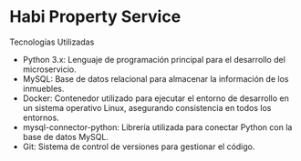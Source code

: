 # Habi Property Service

Tecnologías Utilizadas

- Python 3.x: Lenguaje de programación principal para el desarrollo del microservicio.
- MySQL: Base de datos relacional para almacenar la información de los inmuebles.
- Docker: Contenedor utilizado para ejecutar el entorno de desarrollo en un sistema operativo Linux, asegurando consistencia en todos los entornos.
- mysql-connector-python: Librería utilizada para conectar Python con la base de datos MySQL.
- Git: Sistema de control de versiones para gestionar el código.
